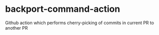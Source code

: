 # backport-command-action
Github action which performs cherry-picking of commits in current PR to another PR
